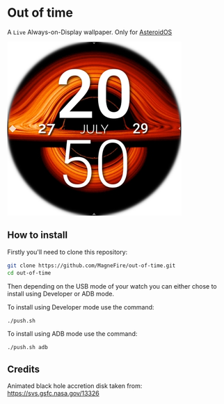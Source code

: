 # Out of time

A `Live` Always-on-Display wallpaper. Only for [AsteroidOS](http://asteroidos.org/)

![Out of time Screenshot](screenshot.png)

## How to install

Firstly you'll need to clone this repository:
```bash
git clone https://github.com/MagneFire/out-of-time.git
cd out-of-time
```
Then depending on the USB mode of your watch you can either chose to install using Developer or ADB mode.

To install using Developer mode use the command:
```bash
./push.sh
```

To install using ADB mode use the command:
```bash
./push.sh adb
```

## Credits

Animated black hole accretion disk taken from: https://svs.gsfc.nasa.gov/13326
